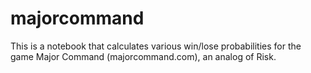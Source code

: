 # majorcommand
This is a notebook that calculates various win/lose probabilities
for the game Major Command (majorcommand.com), an analog of Risk.
